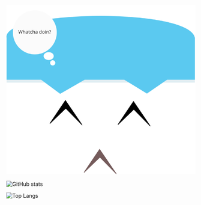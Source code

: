 
<img src="https://raw.githubusercontent.com/johnpaulgarcia/johnpaulgarcia/main/face.svg"/>

![GitHub stats](https://github-readme-stats.vercel.app/api?username=johnpaulgarcia&theme=cobalt&show_icons=true&count_private=true&hide_title=false&hide_border=false)
  
![Top Langs](https://github-readme-stats.vercel.app/api/top-langs/?username=johnpaulgarcia&layout=default&theme=cobalt&hide=html&hide_border=true&card_width=330&langs_count=2)
  
